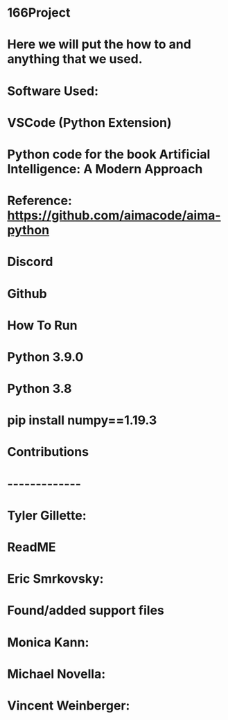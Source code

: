 # 166Project
# Here we will put the how to and anything that we used.

# Software Used:
# VSCode (Python Extension)
# Python code for the book Artificial Intelligence: A Modern Approach
# Reference: https://github.com/aimacode/aima-python
# Discord
# Github
#
#
#


# How To Run
# Python 3.9.0
# Python 3.8
# pip install numpy==1.19.3

# Contributions
# -------------
#
# Tyler Gillette:
# ReadME
#
#
# Eric Smrkovsky:
# Found/added support files
#
#
# Monica Kann:
#
#
#
# Michael Novella:
#
#
#
# Vincent Weinberger:
#
#
#
